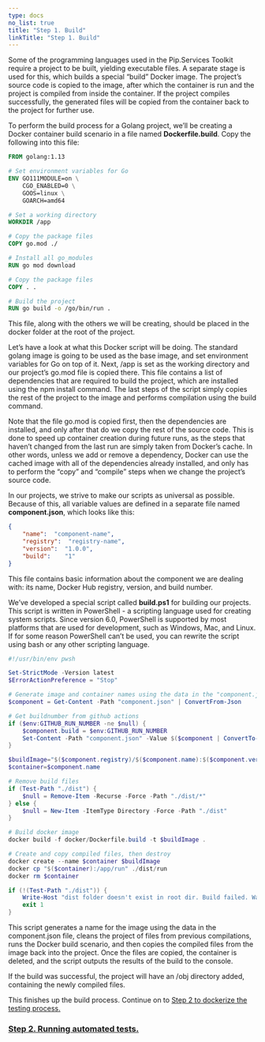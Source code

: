 ```yaml
---
type: docs
no_list: true
title: "Step 1. Build"
linkTitle: "Step 1. Build" 
---
```


Some of the programming languages used in the Pip.Services Toolkit require a project to be built, yielding executable files. A separate stage is used for this, which builds a special “build” Docker image. The project’s source code is copied to the image, after which the container is run and the project is compiled from inside the container. If the project compiles successfully, the generated files will be copied from the container back to the project for further use.

To perform the build process for a Golang project, we’ll be creating a Docker container build scenario in a file named **Dockerfile.build**. Copy the following into this file:

```dockerfile
FROM golang:1.13

# Set environment variables for Go
ENV GO111MODULE=on \
    CGO_ENABLED=0 \
    GOOS=linux \
    GOARCH=amd64

# Set a working directory
WORKDIR /app

# Copy the package files
COPY go.mod ./

# Install all go_modules
RUN go mod download

# Copy the package files
COPY . .

# Build the project
RUN go build -o /go/bin/run .


```

This file, along with the others we will be creating, should be placed in the docker folder at the root of the project.

Let’s have a look at what this Docker script will be doing. The standard golang image is going to be used as the base image, and set environment variables for Go on top of it. Next, /app is set as the working directory and our project’s go.mod file is copied there. This file contains a list of dependencies that are required to build the project, which are installed using the npm install command. The last steps of the script simply copies the rest of the project to the image and performs compilation using the build command.

Note that the file go.mod is copied first, then the dependencies are installed, and only after that do we copy the rest of the source code. This is done to speed up container creation during future runs, as the steps that haven’t changed from the last run are simply taken from Docker’s cache. In other words, unless we add or remove a dependency, Docker can use the cached image with all of the dependencies already installed, and only has to perform the “copy” and “compile” steps when we change the project’s source code.

In our projects, we strive to make our scripts as universal as possible. Because of this, all variable values are defined in a separate file named **component.json**, which looks like this:

```json
{
    "name":  "component-name",
    "registry":  "registry-name",
    "version":  "1.0.0",
    "build":    "1"
}

```

This file contains basic information about the component we are dealing with: its name, Docker Hub registry, version, and build number.

We’ve developed a special script called **build.ps1** for building our projects. This script is written in PowerShell - a scripting language used for creating system scripts. Since version 6.0, PowerShell is supported by most platforms that are used for development, such as Windows, Mac, and Linux. If for some reason PowerShell can’t be used, you can rewrite the script using bash or any other scripting language.

```ps1
#!/usr/bin/env pwsh

Set-StrictMode -Version latest
$ErrorActionPreference = "Stop"

# Generate image and container names using the data in the "component.json" file
$component = Get-Content -Path "component.json" | ConvertFrom-Json

# Get buildnumber from github actions
if ($env:GITHUB_RUN_NUMBER -ne $null) {
    $component.build = $env:GITHUB_RUN_NUMBER
    Set-Content -Path "component.json" -Value $($component | ConvertTo-Json)
}

$buildImage="$($component.registry)/$($component.name):$($component.version)-$($component.build)-build"
$container=$component.name

# Remove build files
if (Test-Path "./dist") {
    $null = Remove-Item -Recurse -Force -Path "./dist/*"
} else {
    $null = New-Item -ItemType Directory -Force -Path "./dist"
}

# Build docker image
docker build -f docker/Dockerfile.build -t $buildImage .

# Create and copy compiled files, then destroy
docker create --name $container $buildImage
docker cp "$($container):/app/run" ./dist/run
docker rm $container

if (!(Test-Path "./dist")) {
    Write-Host "dist folder doesn't exist in root dir. Build failed. Watch logs above."
    exit 1
}


```


This script generates a name for the image using the data in the component.json file, cleans the project of files from previous compilations, runs the Docker build scenario, and then copies the compiled files from the image back into the project. Once the files are copied, the container is deleted, and the script outputs the results of the build to the console.

If the build was successful, the project will have an /obj directory added, containing the newly compiled files.

This finishes up the build process. Continue on to [Step 2 to dockerize the testing process.](../step2)

<span class="hide-title-link">

### [Step 2. Running automated tests.](../step2)

</span>
